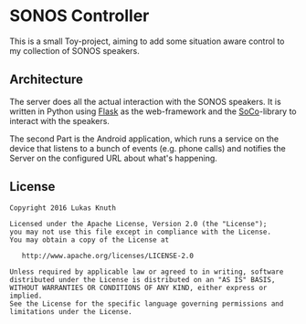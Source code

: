 # SONOS Controller

This is a small Toy-project, aiming to add some situation aware control to my collection of SONOS speakers.

## Architecture

The server does all the actual interaction with the SONOS speakers. It is written in Python using [Flask](http://flask.pocoo.org/) as the web-framework and the [SoCo](https://github.com/SoCo/SoCo)-library to interact with the speakers. 

The second Part is the Android application, which runs a service on the device that listens to a bunch of events (e.g. phone calls) and notifies the Server on the configured URL about what's happening.

## License

    Copyright 2016 Lukas Knuth

    Licensed under the Apache License, Version 2.0 (the "License");
    you may not use this file except in compliance with the License.
    You may obtain a copy of the License at

       http://www.apache.org/licenses/LICENSE-2.0

    Unless required by applicable law or agreed to in writing, software
    distributed under the License is distributed on an "AS IS" BASIS,
    WITHOUT WARRANTIES OR CONDITIONS OF ANY KIND, either express or implied.
    See the License for the specific language governing permissions and
    limitations under the License.
